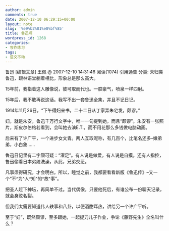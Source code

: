 ```yaml
---
author: admin
comments: true
date: 2007-12-10 06:29:15+00:00
layout: note
slug: '%e9%b2%81%e8%bf%85'
title: 鲁迅啊
wordpress_id: 1268
categories:
- 写作练习
tags:
- 语文不动
---
```


 鲁迅  [编辑文章]
王佩 @ 2007-12-10 14:31:46 阅读(1074) 引用通告 分类: 未归类
鲁迅，跟林语堂躺着相比，形象总是那么高大。

15年前，我指着这人雕像说，彼可取而代也。一腔豪气，喷泉一样四射。

15年后，我不敢再说这话。我写不出一套鲁迅全集，并且不记日记。

1914年11月26日，“下午得妇来书，二十二日从丁家弄朱宅发，颇谬。”

妇，就是朱安，鲁迅千万行文字中，唯一一句提到她，而且“颇谬”。朱安有一张照片，斯皮尔伯格若看到，会叫她去演E.T.，而不用花那么多钱做电脑动画。

后来有了许广平，一个进步女文青。两人互取昵称，有几百个，比笔名还多–嫩弟弟，小白象……

鲁迅日记里有二字颇可疑：“濯足”。有人说是做爱，有人说是自摸。还有人指控，鲁迅偷看日本弟媳洗澡，从此，兄弟交恶。

凡事须得研究，才会明白。所以，睡觉之前，我都要看看新版《鲁迅传》–又一个“不^为^人^知^的^故^事”。

把圣人赶下神坛，再简单不过。当代偶像，只要他死后，有谁公布一份聊天记录，就会身败名裂。

但我们太需要知道伟人轶事和八卦，以便酒酣耳热，讲给另一个许广平听。

至于“妇”，既然颇谬，至多跟她，一起捉刀儿子作业，争论《藤野先生》全名叫什么？

